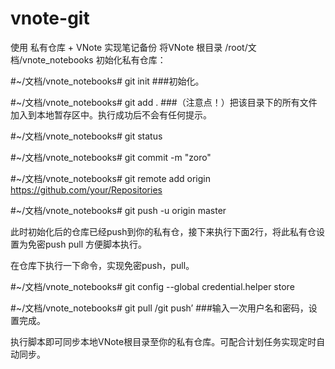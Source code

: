 # vnote-git
使用 私有仓库 + VNote 实现笔记备份
将VNote 根目录  /root/文档/vnote_notebooks 初始化私有仓库：

#~/文档/vnote_notebooks# git init	                        ###初始化。  

#~/文档/vnote_notebooks# git add .	                    ###（注意点！）把该目录下的所有文件加入到本地暂存区中。执行成功后不会有任何提示。  

#~/文档/vnote_notebooks#	git status  

#~/文档/vnote_notebooks#	git commit -m "zoro"	  

#~/文档/vnote_notebooks#	git remote add origin https://github.com/your/Repositories  

#~/文档/vnote_notebooks#	git push -u origin master  


此时初始化后的仓库已经push到你的私有仓，接下来执行下面2行，将此私有仓设置为免密push pull 方便脚本执行。  

在仓库下执行一下命令，实现免密push，pull。  


#~/文档/vnote_notebooks#	git config --global credential.helper store  

#~/文档/vnote_notebooks#	git pull /git push’        ###输入一次用户名和密码，设置完成。  

执行脚本即可同步本地VNote根目录至你的私有仓库。可配合计划任务实现定时自动同步。
